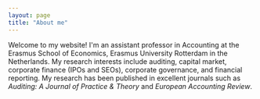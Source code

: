 ```yaml
---
layout: page
title: "About me"
---
```


Welcome to my website! I'm an assistant professor in Accounting at the Erasmus School of Economics, Erasmus University Rotterdam in the Netherlands. My research interests include auditing, capital market, corporate finance (IPOs and SEOs), corporate governance, and financial reporting. My research has been published in excellent journals such as <em>Auditing: A Journal of Practice & Theory</em> and <em>European Accounting Review</em>.
